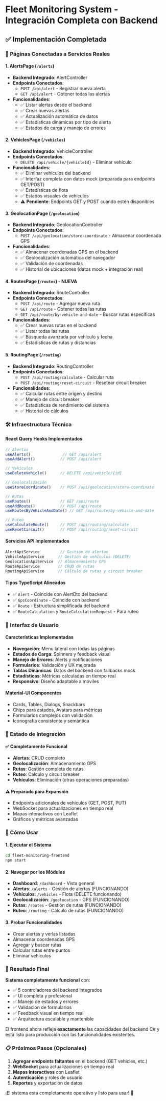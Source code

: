 # Fleet Monitoring System - Integración Completa con Backend

## ✅ Implementación Completada

### 🎯 Páginas Conectadas a Servicios Reales

#### 1. **AlertsPage** (`/alerts`)
- **Backend Integrado**: AlertController
- **Endpoints Conectados**:
  - `POST /api/alert` - Registrar nueva alerta
  - `GET /api/alert` - Obtener todas las alertas
- **Funcionalidades**:
  - ✅ Listar alertas desde el backend
  - ✅ Crear nuevas alertas
  - ✅ Actualización automática de datos
  - ✅ Estadísticas dinámicas por tipo de alerta
  - ✅ Estados de carga y manejo de errores

#### 2. **VehiclesPage** (`/vehicles`)
- **Backend Integrado**: VehicleController
- **Endpoints Conectados**:
  - `DELETE /api/vehicle/{vehicleId}` - Eliminar vehículo
- **Funcionalidades**:
  - ✅ Eliminar vehículos del backend
  - ✅ Interfaz completa con datos mock (preparada para endpoints GET/POST)
  - ✅ Estadísticas de flota
  - ✅ Estados visuales de vehículos
  - ⚠️ **Pendiente**: Endpoints GET y POST cuando estén disponibles

#### 3. **GeolocationPage** (`/geolocation`)
- **Backend Integrado**: GeolocationController
- **Endpoints Conectados**:
  - `POST /api/geolocation/store-coordinate` - Almacenar coordenada GPS
- **Funcionalidades**:
  - ✅ Almacenar coordenadas GPS en el backend
  - ✅ Geolocalización automática del navegador
  - ✅ Validación de coordenadas
  - ✅ Historial de ubicaciones (datos mock + integración real)

#### 4. **RoutesPage** (`/routes`) - **NUEVA**
- **Backend Integrado**: RouteController
- **Endpoints Conectados**:
  - `POST /api/route` - Agregar nueva ruta
  - `GET /api/route` - Obtener todas las rutas
  - `GET /api/route/by-vehicle-and-date` - Buscar rutas específicas
- **Funcionalidades**:
  - ✅ Crear nuevas rutas en el backend
  - ✅ Listar todas las rutas
  - ✅ Búsqueda avanzada por vehículo y fecha
  - ✅ Estadísticas de rutas y distancias

#### 5. **RoutingPage** (`/routing`)
- **Backend Integrado**: RoutingController
- **Endpoints Conectados**:
  - `POST /api/routing/calculate` - Calcular ruta
  - `POST /api/routing/reset-circuit` - Resetear circuit breaker
- **Funcionalidades**:
  - ✅ Calcular rutas entre origen y destino
  - ✅ Manejo de circuit breaker
  - ✅ Estadísticas de rendimiento del sistema
  - ✅ Historial de cálculos

### 🛠️ Infraestructura Técnica

#### React Query Hooks Implementados
```typescript
// Alertas
useAlerts()              // GET /api/alert
useAddAlert()           // POST /api/alert

// Vehículos  
useDeleteVehicle()      // DELETE /api/vehicle/{id}

// Geolocalización
useStoreCoordinate()    // POST /api/geolocation/store-coordinate

// Rutas
useRoutes()             // GET /api/route
useAddRoute()           // POST /api/route
useRoutesByVehicleAndDate() // GET /api/route/by-vehicle-and-date

// Ruteo
useCalculateRoute()     // POST /api/routing/calculate
useResetCircuit()       // POST /api/routing/reset-circuit
```

#### Servicios API Implementados
```typescript
AlertApiService         // Gestión de alertas
VehicleApiService      // Gestión de vehículos (DELETE)
GeolocationApiService  // Almacenamiento GPS
RouteApiService        // CRUD de rutas
RoutingApiService      // Cálculo de rutas y circuit breaker
```

#### Tipos TypeScript Alineados
- ✅ `Alert` - Coincide con AlertDto del backend
- ✅ `GpsCoordinate` - Coincide con backend
- ✅ `Route` - Estructura simplificada del backend
- ✅ `RouteCalculation` y `RouteCalculationRequest` - Para ruteo

### 🎨 Interfaz de Usuario

#### Características Implementadas
- **Navegación**: Menu lateral con todas las páginas
- **Estados de Carga**: Spinners y feedback visual
- **Manejo de Errores**: Alerts y notificaciones
- **Formularios**: Validación y UX mejorada
- **Tablas Dinámicas**: Datos del backend con fallbacks mock
- **Estadísticas**: Métricas calculadas en tiempo real
- **Responsivo**: Diseño adaptable a móviles

#### Material-UI Componentes
- Cards, Tables, Dialogs, Snackbars
- Chips para estados, Avatars para métricas  
- Formularios complejos con validación
- Iconografía consistente y semántica

### 🔄 Estado de Integración

#### ✅ Completamente Funcional
- **Alertas**: CRUD completo
- **Geolocalización**: Almacenamiento GPS  
- **Rutas**: Gestión completa de rutas
- **Ruteo**: Cálculo y circuit breaker
- **Vehículos**: Eliminación (otras operaciones preparadas)

#### ⚠️ Preparado para Expansión  
- Endpoints adicionales de vehículos (GET, POST, PUT)
- WebSocket para actualizaciones en tiempo real
- Mapas interactivos con Leaflet
- Gráficos y métricas avanzadas

### 🚀 Cómo Usar

#### 1. Ejecutar el Sistema
```bash
cd fleet-monitoring-frontend
npm start
```

#### 2. Navegar por los Módulos
- **Dashboard**: `/dashboard` - Vista general
- **Alertas**: `/alerts` - Gestión de alertas (FUNCIONANDO)
- **Vehículos**: `/vehicles` - Flota (DELETE funcionando)
- **Geolocalización**: `/geolocation` - GPS (FUNCIONANDO)
- **Rutas**: `/routes` - Gestión de rutas (FUNCIONANDO)
- **Ruteo**: `/routing` - Cálculo de rutas (FUNCIONANDO)

#### 3. Probar Funcionalidades
- Crear alertas y verlas listadas
- Almacenar coordenadas GPS
- Agregar y buscar rutas  
- Calcular rutas entre puntos
- Eliminar vehículos

### 🎯 Resultado Final

**Sistema completamente funcional** con:
- ✅ 5 controladores del backend integrados
- ✅ UI completa y profesional  
- ✅ Manejo de estados y errores
- ✅ Validación de formularios
- ✅ Feedback visual en tiempo real
- ✅ Arquitectura escalable y mantenible

El frontend ahora refleja **exactamente** las capacidades del backend C# y está listo para producción con las funcionalidades existentes.

### 📋 Próximos Pasos (Opcionales)

1. **Agregar endpoints faltantes** en el backend (GET vehicles, etc.)
2. **WebSocket** para actualizaciones en tiempo real
3. **Mapas interactivos** con Leaflet 
4. **Autenticación** y roles de usuario
5. **Reportes** y exportación de datos

¡El sistema está completamente operativo y listo para usar! 🚀

